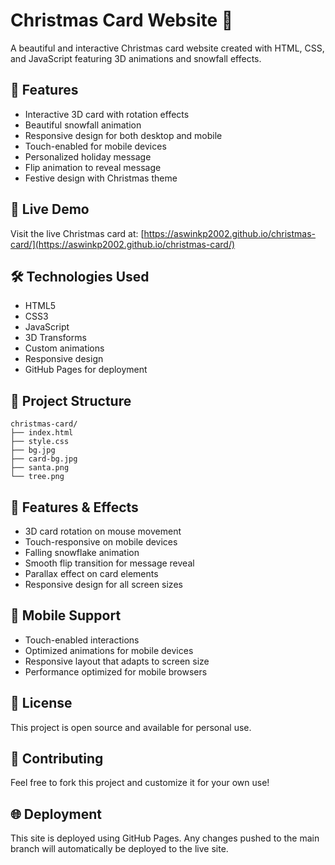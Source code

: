 # Christmas Card Website 🎄

A beautiful and interactive Christmas card website created with HTML, CSS, and JavaScript featuring 3D animations and snowfall effects.

## 🌟 Features

- Interactive 3D card with rotation effects
- Beautiful snowfall animation
- Responsive design for both desktop and mobile
- Touch-enabled for mobile devices
- Personalized holiday message
- Flip animation to reveal message
- Festive design with Christmas theme

## 🚀 Live Demo

Visit the live Christmas card at: [https://aswinkp2002.github.io/christmas-card/](https://aswinkp2002.github.io/christmas-card/)

## 🛠️ Technologies Used

- HTML5
- CSS3
- JavaScript
- 3D Transforms
- Custom animations
- Responsive design
- GitHub Pages for deployment

## 📁 Project Structure

```
christmas-card/
├── index.html
├── style.css
├── bg.jpg
├── card-bg.jpg
├── santa.png
└── tree.png
```

## 🎨 Features & Effects

- 3D card rotation on mouse movement
- Touch-responsive on mobile devices
- Falling snowflake animation
- Smooth flip transition for message reveal
- Parallax effect on card elements
- Responsive design for all screen sizes

## 📱 Mobile Support

- Touch-enabled interactions
- Optimized animations for mobile devices
- Responsive layout that adapts to screen size
- Performance optimized for mobile browsers

## 📝 License

This project is open source and available for personal use.

## 🤝 Contributing

Feel free to fork this project and customize it for your own use!

## 🌐 Deployment

This site is deployed using GitHub Pages. Any changes pushed to the main branch will automatically be deployed to the live site. 